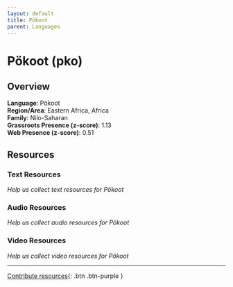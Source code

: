 ```yaml
---
layout: default
title: Pökoot
parent: Languages
---
```


# Pökoot (pko)

## Overview

**Language**: Pökoot  
**Region/Area**: Eastern Africa, Africa  
**Family**: Nilo-Saharan  
**Grassroots Presence (z-score)**: 1.13  
**Web Presence (z-score)**: 0.51  

## Resources

### Text Resources
*Help us collect text resources for Pökoot*

### Audio Resources
*Help us collect audio resources for Pökoot*

### Video Resources
*Help us collect video resources for Pökoot*

---

[Contribute resources](https://forms.office.com/e/1SfLJx3u1r){: .btn .btn-purple }
